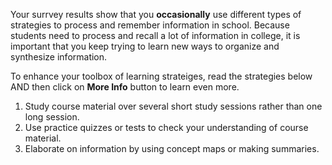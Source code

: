 
Your surrvey results show that you **occasionally** use different types of strategies to process and remember information in school. Because students need to process and recall a lot of information in college, it is important that you keep trying to learn new ways to organize and synthesize information.

To enhance your toolbox of learning strateiges, read the strategies below AND then click on **More Info** button to learn even more.

1.	Study course material over several short study sessions rather than one long session.
2.	Use practice quizzes or tests to check your understanding of course material. 
3.	Elaborate on information by using concept maps or making summaries.
